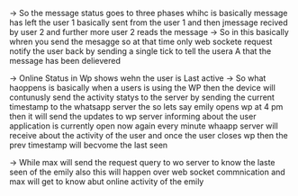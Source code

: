 -> So the message status goes to three phases whihc is basically message has left the user 1 basically sent from the user 1 and then jmessage recived by user 2
and further more user 2 reads the message 
-> So in this basically whren you send the mesagge so at that time only web sockete request notify the user back by sending a single tick to tell the usera A that the message has been delievered 

-> Online Status in Wp shows wehn the user is Last active 
-> So what haoppens is basically when a users is using the WP then the device will contunusly send the activity statys to the server by  sending the current timestamp to the whatsapp server the so lets say emily opens wp at 4 pm then it will send the updates to wp server informing about the user application is currently open now again  every minute whaapp server will receive about the activity of the user and once the user closes wp then the prev timestamp will becvome the last seen 

->  While max will send the request query to wo server to know the laste seen of the emily also this will happen over web socket commnication and max will get to know abut online activity of the emily  